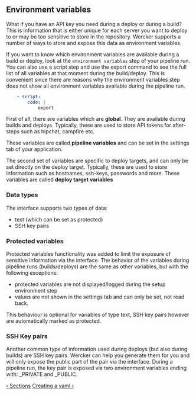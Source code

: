 ## Environment variables

What if you have an API key you need during a deploy or during a build? This is
information that is either unique for each server you want to deploy to
or may be too sensitive to store in the repository. Wercker supports a number
of ways to store and expose this data as environment variables.

If you want to know which environment variables are available during a build
or deploy, look at the `environment variables` step of your pipeline run.
You can also use a script step and use the export command to see the full list
of all variables at that moment during the build/deploy. This is convenient
since there are reasons why the environment variables step does not show all
environment variables available during the pipeline run.

```yaml
    - script:
        code: |
            export
```

First of all, there are variables which are __global__. They are available
during builds and deploys. Typically, these are used to store API tokens for
after-steps such as hipchat, campfire etc.

These variables are called __pipeline variables__ and can be set in the settings
tab of your application.

The second set of variables are specific to deploy targets, and can only be set
directly on the deploy target. Typically, these are used to store information
such as hostnames, ssh-keys, passwords and more. These variables are called
__deploy target variables__


### Data types

The interface supports two types of data:

* text (which can be set as protected)
* SSH key pairs


### Protected variables

Protected variables functionality was added to limit the exposure of sensitive
information via the interface. The behavior of the variables during pipeline
runs (builds/deploys) are the same as other variables, but with the following
exceptions:

* protected variables are not displayed/logged during the setup environment step
* values are not shown in the settings tab and can only be set, not read back.

This behaviour is optional for variables of type text, SSH key pairs however
are automatically marked as protected.


### SSH Key pairs

Another common type of information used during deploys (but also during builds)
are SSH key pairs. Wercker can help you generate them for you and will only
expose the public part of the pair via the interface. During a pipeline run,
the key pair is exposed via two environment variables ending with: \_PRIVATE
and \_PUBLIC.


[&lsaquo; Sections](/learn/wercker-yml/03_sections.html "nav previous yml")
[Creating a yaml &rsaquo;](/learn/wercker-yml/05_creating-a-yml.html "nav next yml")
